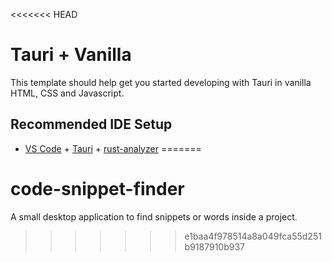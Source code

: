 <<<<<<< HEAD
# Tauri + Vanilla

This template should help get you started developing with Tauri in vanilla HTML, CSS and Javascript.

## Recommended IDE Setup

- [VS Code](https://code.visualstudio.com/) + [Tauri](https://marketplace.visualstudio.com/items?itemName=tauri-apps.tauri-vscode) + [rust-analyzer](https://marketplace.visualstudio.com/items?itemName=rust-lang.rust-analyzer)
=======
# code-snippet-finder
A small desktop application to find snippets or words inside a project. 
>>>>>>> e1baa4f978514a8a049fca55d251b9187910b937
